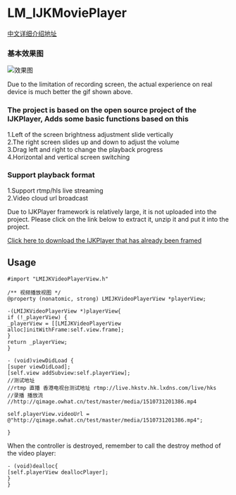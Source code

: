 # LM_IJKMoviePlayer

[中文详细介绍地址](https://www.jianshu.com/p/4d555d09d3e2)<br /> 

### 基本效果图
![效果图](https://upload-images.jianshu.io/upload_images/1197929-bdc7ea869c0c4541.gif?imageMogr2/auto-orient/strip)

Due to the limitation of recording screen, the actual experience on real device is much better the gif shown above.


### The project is based on the open source project of the  IJKPlayer, Adds some basic functions based on this <br /> 

1.Left of the screen brightness adjustment slide vertically<br /> 
2.The right screen slides up and down to adjust the volume<br /> 
3.Drag left and right to change the playback progress<br /> 
4.Horizontal and vertical screen switching<br /> 

### Support playback format <br /> 

1.Support rtmp/hls live streaming<br /> 
2.Video cloud url broadcast<br /> 


Due to IJKPlayer framework is relatively large, it is not uploaded into the project. Please click on the link below to extract it, unzip it and put it into the project.

[Click here to download the IJKPlayer that has already been framed](https://pan.baidu.com/s/1poiLkuDRN26KV-JkbHXSaQ)<br /> 

## Usage <br /> 

```objc
#import "LMIJKVideoPlayerView.h"

/** 视频播放视图 */
@property (nonatomic, strong) LMIJKVideoPlayerView *playerView;

-(LMIJKVideoPlayerView *)playerView{
if (!_playerView) {
_playerView = [[LMIJKVideoPlayerView alloc]initWithFrame:self.view.frame];
}
return _playerView;
}

```
```objc
- (void)viewDidLoad {
[super viewDidLoad];
[self.view addSubview:self.playerView];
//测试地址
//rtmp 直播 香港电视台测试地址 rtmp://live.hkstv.hk.lxdns.com/live/hks
//录播 播放流
//http://qimage.owhat.cn/test/master/media/1510731201386.mp4

self.playerView.videoUrl = @"http://qimage.owhat.cn/test/master/media/1510731201386.mp4";

}
```
When the controller is destroyed, remember to call the destroy method of the video player:

```objc
- (void)dealloc{
[self.playerView deallocPlayer];
}
}
```


